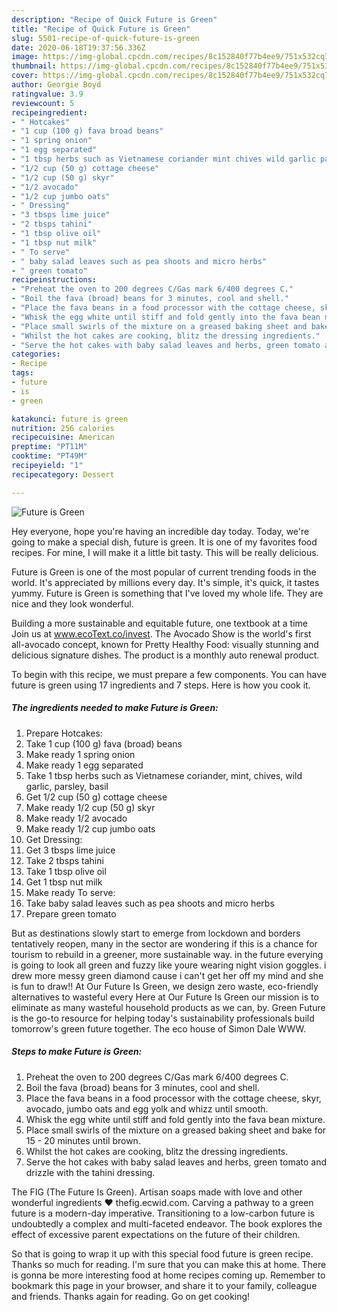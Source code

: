 ```yaml
---
description: "Recipe of Quick Future is Green"
title: "Recipe of Quick Future is Green"
slug: 5501-recipe-of-quick-future-is-green
date: 2020-06-18T19:37:56.336Z
image: https://img-global.cpcdn.com/recipes/8c152840f77b4ee9/751x532cq70/future-is-green-recipe-main-photo.jpg
thumbnail: https://img-global.cpcdn.com/recipes/8c152840f77b4ee9/751x532cq70/future-is-green-recipe-main-photo.jpg
cover: https://img-global.cpcdn.com/recipes/8c152840f77b4ee9/751x532cq70/future-is-green-recipe-main-photo.jpg
author: Georgie Boyd
ratingvalue: 3.9
reviewcount: 5
recipeingredient:
- " Hotcakes"
- "1 cup (100 g) fava broad beans"
- "1 spring onion"
- "1 egg separated"
- "1 tbsp herbs such as Vietnamese coriander mint chives wild garlic parsley basil"
- "1/2 cup (50 g) cottage cheese"
- "1/2 cup (50 g) skyr"
- "1/2 avocado"
- "1/2 cup jumbo oats"
- " Dressing"
- "3 tbsps lime juice"
- "2 tbsps tahini"
- "1 tbsp olive oil"
- "1 tbsp nut milk"
- " To serve"
- " baby salad leaves such as pea shoots and micro herbs"
- " green tomato"
recipeinstructions:
- "Preheat the oven to 200 degrees C/Gas mark 6/400 degrees C."
- "Boil the fava (broad) beans for 3 minutes, cool and shell."
- "Place the fava beans in a food processor with the cottage cheese, skyr, avocado, jumbo oats and egg yolk and whizz until smooth."
- "Whisk the egg white until stiff and fold gently into the fava bean mixture."
- "Place small swirls of the mixture on a greased baking sheet and bake for 15 - 20 minutes until brown."
- "Whilst the hot cakes are cooking, blitz the dressing ingredients."
- "Serve the hot cakes with baby salad leaves and herbs, green tomato and drizzle with the tahini dressing."
categories:
- Recipe
tags:
- future
- is
- green

katakunci: future is green 
nutrition: 256 calories
recipecuisine: American
preptime: "PT11M"
cooktime: "PT49M"
recipeyield: "1"
recipecategory: Dessert

---
```



![Future is Green](https://img-global.cpcdn.com/recipes/8c152840f77b4ee9/751x532cq70/future-is-green-recipe-main-photo.jpg)

Hey everyone, hope you're having an incredible day today. Today, we're going to make a special dish, future is green. It is one of my favorites food recipes. For mine, I will make it a little bit tasty. This will be really delicious.

Future is Green is one of the most popular of current trending foods in the world. It's appreciated by millions every day. It's simple, it's quick, it tastes yummy. Future is Green is something that I've loved my whole life. They are nice and they look wonderful.

Building a more sustainable and equitable future, one textbook at a time Join us at www.ecoText.co/invest. The Avocado Show is the world&#39;s first all-avocado concept, known for Pretty Healthy Food: visually stunning and delicious signature dishes. The product is a monthly auto renewal product.


To begin with this recipe, we must prepare a few components. You can have future is green using 17 ingredients and 7 steps. Here is how you cook it.

<!--inarticleads1-->

##### The ingredients needed to make Future is Green:

1. Prepare  Hotcakes:
1. Take 1 cup (100 g) fava (broad) beans
1. Make ready 1 spring onion
1. Make ready 1 egg separated
1. Take 1 tbsp herbs such as Vietnamese coriander, mint, chives, wild garlic, parsley, basil
1. Get 1/2 cup (50 g) cottage cheese
1. Make ready 1/2 cup (50 g) skyr
1. Make ready 1/2 avocado
1. Make ready 1/2 cup jumbo oats
1. Get  Dressing:
1. Get 3 tbsps lime juice
1. Take 2 tbsps tahini
1. Take 1 tbsp olive oil
1. Get 1 tbsp nut milk
1. Make ready  To serve:
1. Take  baby salad leaves such as pea shoots and micro herbs
1. Prepare  green tomato


But as destinations slowly start to emerge from lockdown and borders tentatively reopen, many in the sector are wondering if this is a chance for tourism to rebuild in a greener, more sustainable way. in the future everying is going to look all green and fuzzy like youre wearing night vision goggles. i drew more messy green diamond cause i can&#39;t get her off my mind and she is fun to draw!! At Our Future Is Green, we design zero waste, eco-friendly alternatives to wasteful every Here at Our Future Is Green our mission is to eliminate as many wasteful household products as we can, by. Green Future is the go-to resource for helping today&#39;s sustainability professionals build tomorrow&#39;s green future together. The eco house of Simon Dale WWW. 

<!--inarticleads2-->

##### Steps to make Future is Green:

1. Preheat the oven to 200 degrees C/Gas mark 6/400 degrees C.
1. Boil the fava (broad) beans for 3 minutes, cool and shell.
1. Place the fava beans in a food processor with the cottage cheese, skyr, avocado, jumbo oats and egg yolk and whizz until smooth.
1. Whisk the egg white until stiff and fold gently into the fava bean mixture.
1. Place small swirls of the mixture on a greased baking sheet and bake for 15 - 20 minutes until brown.
1. Whilst the hot cakes are cooking, blitz the dressing ingredients.
1. Serve the hot cakes with baby salad leaves and herbs, green tomato and drizzle with the tahini dressing.


The FIG (The Future Is Green). Artisan soaps made with love and other wonderful ingredients ❤️ thefig.ecwid.com. Carving a pathway to a green future is a modern-day imperative. Transitioning to a low-carbon future is undoubtedly a complex and multi-faceted endeavor. The book explores the effect of excessive parent expectations on the future of their children. 

So that is going to wrap it up with this special food future is green recipe. Thanks so much for reading. I'm sure that you can make this at home. There is gonna be more interesting food at home recipes coming up. Remember to bookmark this page in your browser, and share it to your family, colleague and friends. Thanks again for reading. Go on get cooking!
